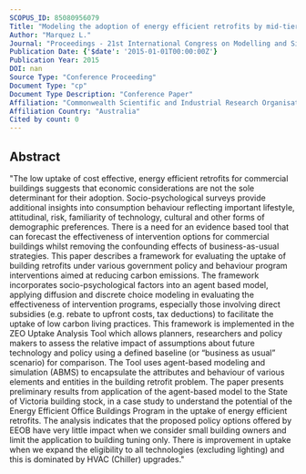 ```yaml
---
SCOPUS_ID: 85080956079
Title: "Modeling the adoption of energy efficient retrofits by mid-tier commercial buildings"
Author: "Marquez L."
Journal: "Proceedings - 21st International Congress on Modelling and Simulation, MODSIM 2015"
Publication Date: {'$date': '2015-01-01T00:00:00Z'}
Publication Year: 2015
DOI: nan
Source Type: "Conference Proceeding"
Document Type: "cp"
Document Type Description: "Conference Paper"
Affiliation: "Commonwealth Scientific and Industrial Research Organisation"
Affiliation Country: "Australia"
Cited by count: 0
---
```


## Abstract
"The low uptake of cost effective, energy efficient retrofits for commercial buildings suggests that economic considerations are not the sole determinant for their adoption. Socio-psychological surveys provide additional insights into consumption behaviour reflecting important lifestyle, attitudinal, risk, familiarity of technology, cultural and other forms of demographic preferences. There is a need for an evidence based tool that can forecast the effectiveness of intervention options for commercial buildings whilst removing the confounding effects of business-as-usual strategies. This paper describes a framework for evaluating the uptake of building retrofits under various government policy and behaviour program interventions aimed at reducing carbon emissions. The framework incorporates socio-psychological factors into an agent based model, applying diffusion and discrete choice modeling in evaluating the effectiveness of intervention programs, especially those involving direct subsidies (e.g. rebate to upfront costs, tax deductions) to facilitate the uptake of low carbon living practices. This framework is implemented in the ZEO Uptake Analysis Tool which allows planners, researchers and policy makers to assess the relative impact of assumptions about future technology and policy using a defined baseline (or “business as usual” scenario) for comparison. The Tool uses agent-based modeling and simulation (ABMS) to encapsulate the attributes and behaviour of various elements and entities in the building retrofit problem. The paper presents preliminary results from application of the agent-based model to the State of Victoria building stock, in a case study to understand the potential of the Energy Efficient Office Buildings Program in the uptake of energy efficient retrofits. The analysis indicates that the proposed policy options offered by EEOB have very little impact when we consider small building owners and limit the application to building tuning only. There is improvement in uptake when we expand the eligibility to all technologies (excluding lighting) and this is dominated by HVAC (Chiller) upgrades."
